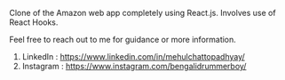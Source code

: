 Clone of the Amazon web app completely using React.js. Involves use of React Hooks.

Feel free to reach out to me for guidance or more information.

1. LinkedIn : https://www.linkedin.com/in/mehulchattopadhyay/
2. Instagram : https://www.instagram.com/bengalidrummerboy/
